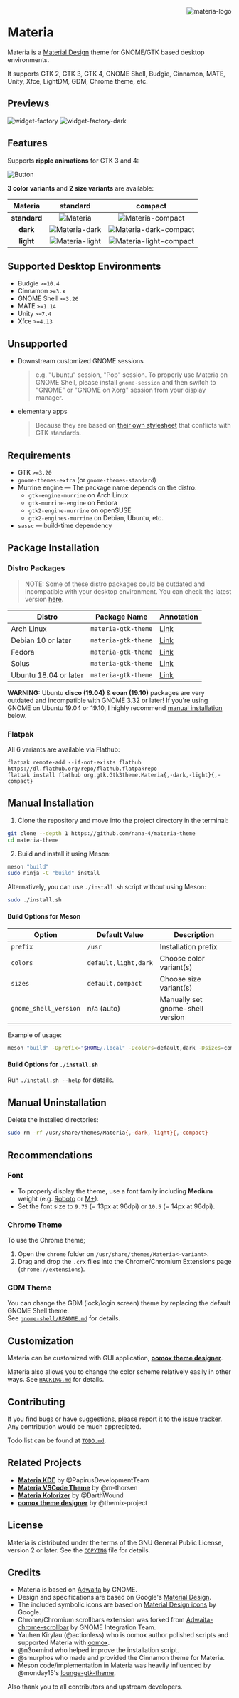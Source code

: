 <img src="../images/materia-logo.svg" alt="materia-logo" align="right" />

# Materia

Materia is a [Material Design](https://material.io) theme for GNOME/GTK based desktop environments.

It supports GTK 2, GTK 3, GTK 4, GNOME Shell, Budgie, Cinnamon, MATE, Unity, Xfce, LightDM, GDM, Chrome theme, etc.

## Previews

![widget-factory](../images/widget-factory.png?raw=true)
![widget-factory-dark](../images/widget-factory-dark.png?raw=true)

## Features

Supports **ripple animations** for GTK 3 and 4:

![Button](../images/Button.gif?raw=true)

**3 color variants** and **2 size variants** are available:

**Materia** | **standard** | **compact**
:-: | :-: | :-:
**standard** | ![Materia][1] | ![Materia-compact][2]
**dark** | ![Materia-dark][3] | ![Materia-dark-compact][4]
**light** | ![Materia-light][5] | ![Materia-light-compact][6]

[1]: ../images/Materia.png?raw=true
[2]: ../images/Materia-compact.png?raw=true
[3]: ../images/Materia-dark.png?raw=true
[4]: ../images/Materia-dark-compact.png?raw=true
[5]: ../images/Materia-light.png?raw=true
[6]: ../images/Materia-light-compact.png?raw=true

## Supported Desktop Environments

- Budgie `>=10.4`
- Cinnamon `>=3.x`
- GNOME Shell `>=3.26`
- MATE `>=1.14`
- Unity `>=7.4`
- Xfce `>=4.13`

## Unsupported

- Downstream customized GNOME sessions
  > e.g. "Ubuntu" session, "Pop" session. To properly use Materia on GNOME Shell, please install `gnome-session` and then switch to "GNOME" or "GNOME on Xorg" session from your display manager.
- elementary apps
  > Because they are based on [their own stylesheet](https://github.com/elementary/stylesheet) that conflicts with GTK standards.

## Requirements

- GTK `>=3.20`
- `gnome-themes-extra` (or `gnome-themes-standard`)
- Murrine engine — The package name depends on the distro.
  - `gtk-engine-murrine` on Arch Linux
  - `gtk-murrine-engine` on Fedora
  - `gtk2-engine-murrine` on openSUSE
  - `gtk2-engines-murrine` on Debian, Ubuntu, etc.
- `sassc` — build-time dependency

## Package Installation

### Distro Packages

> NOTE: Some of these distro packages could be outdated and incompatible with your desktop environment. You can check the latest version [here](https://github.com/nana-4/materia-theme/releases).

<!-- For contributors, please add your package alphabetically. -->

Distro | Package Name | Annotation
--- | --- | ---
Arch Linux | `materia-gtk-theme` | [Link](https://www.archlinux.org/packages/community/any/materia-gtk-theme/)
Debian 10 or later | `materia-gtk-theme` | [Link](https://packages.debian.org/materia-gtk-theme)
Fedora | `materia-gtk-theme` | [Link](https://src.fedoraproject.org/rpms/materia-gtk-theme)
Solus | `materia-gtk-theme` | [Link](https://dev.getsol.us/source/materia-gtk-theme/)
Ubuntu 18.04 or later | `materia-gtk-theme` | [Link](https://packages.ubuntu.com/materia-gtk-theme)

**WARNING:** Ubuntu **disco (19.04)** & **eoan (19.10)** packages are very outdated and incompatible with GNOME 3.32 or later! If you're using GNOME on Ubuntu 19.04 or 19.10, I highly recommend [manual installation](#manual-installation) below.

### Flatpak

All 6 variants are available via Flathub:

```
flatpak remote-add --if-not-exists flathub https://dl.flathub.org/repo/flathub.flatpakrepo
flatpak install flathub org.gtk.Gtk3theme.Materia{,-dark,-light}{,-compact}
```

## Manual Installation

1. Clone the repository and move into the project directory in the terminal:

```sh
git clone --depth 1 https://github.com/nana-4/materia-theme
cd materia-theme
```

2. Build and install it using Meson:

```sh
meson "build"
sudo ninja -C "build" install
```

Alternatively, you can use `./install.sh` script without using Meson:

```sh
sudo ./install.sh
```

#### Build Options for Meson

Option | Default Value | Description
--- | --- | ---
`prefix` | `/usr` | Installation prefix
`colors` | `default,light,dark` | Choose color variant(s)
`sizes` | `default,compact` | Choose size variant(s)
`gnome_shell_version` | n/a (auto) | Manually set gnome-shell version

Example of usage:

```sh
meson "build" -Dprefix="$HOME/.local" -Dcolors=default,dark -Dsizes=compact
```

#### Build Options for `./install.sh`

Run `./install.sh --help` for details.

## Manual Uninstallation

Delete the installed directories:

```sh
sudo rm -rf /usr/share/themes/Materia{,-dark,-light}{,-compact}
```

## Recommendations

### Font

- To properly display the theme, use a font family including **Medium** weight (e.g. [Roboto](https://github.com/google/roboto) or [M+](https://mplus-fonts.osdn.jp)).
- Set the font size to `9.75` (= 13px at 96dpi) or `10.5` (= 14px at 96dpi).

### Chrome Theme

To use the Chrome theme;

1. Open the `chrome` folder on `/usr/share/themes/Materia<-variant>`.
2. Drag and drop the `.crx` files into the Chrome/Chromium Extensions page (`chrome://extensions`).

### GDM Theme

You can change the GDM (lock/login screen) theme by replacing the default GNOME Shell theme.  
See [`gnome-shell/README.md`](src/gnome-shell/README.md) for details.

## Customization

Materia can be customized with GUI application, [**oomox theme designer**](https://github.com/themix-project/oomox).

Materia also allows you to change the color scheme relatively easily in other ways. See [`HACKING.md`](HACKING.md#how-to-change-the-color-scheme) for details.

## Contributing

If you find bugs or have suggestions, please report it to the [issue tracker](https://github.com/nana-4/materia-theme/issues). Any contribution would be much appreciated.

Todo list can be found at [`TODO.md`](TODO.md).

## Related Projects

- [**Materia KDE**](https://github.com/PapirusDevelopmentTeam/materia-kde) by @PapirusDevelopmentTeam
- [**Materia VSCode Theme**](https://marketplace.visualstudio.com/items?itemName=m-thorsen.vscode-materia) by @m-thorsen
- [**Materia Kolorizer**](https://github.com/DarthWound/materia-kolorizer) by @DarthWound
- [**oomox theme designer**](https://github.com/themix-project/oomox) by @themix-project

## License

Materia is distributed under the terms of the GNU General Public License, version 2 or later. See the [`COPYING`](COPYING) file for details.

## Credits

- Materia is based on [Adwaita](HACKING.md#upstream-theme-sources) by GNOME.
- Design and specifications are based on Google's [Material Design](https://material.io).
- The included symbolic icons are based on [Material Design icons](https://github.com/google/material-design-icons) by Google.
- Chrome/Chromium scrollbars extension was forked from [Adwaita-chrome-scrollbar](https://github.com/gnome-integration-team/chrome-gnome-scrollbar) by GNOME Integration Team.
- Yauhen Kirylau (@actionless) who is oomox author polished scripts and supported Materia with [oomox](https://github.com/themix-project/oomox).
- @n3oxmind who helped improve the installation script.
- @smurphos who made and provided the Cinnamon theme for Materia.
- Meson code/implementation in Materia was heavily influenced by @monday15's [lounge-gtk-theme](https://github.com/monday15/lounge-gtk-theme).

Also thank you to all contributors and upstream developers.

